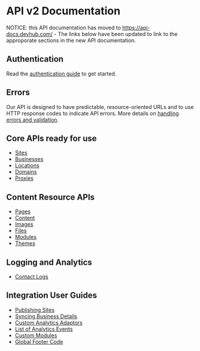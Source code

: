 API v2 Documentation
===

NOTICE: this API documentation has moved to https://api-docs.devhub.com/ - The links below have been updated to link to the approporate sections in the new API documentation.

Authentication
--------------

Read the [authentication guide](https://api-docs.devhub.com/authentication) to get started.

Errors
------

Our API is designed to have predictable, resource-oriented URLs and to use HTTP response codes to indicate API errors. More details on [handling errors and validation](https://api-docs.devhub.com/errors).

Core APIs ready for use
-----------------------

* [Sites](https://api-docs.devhub.com/core-resources/sites)
* [Businesses](https://api-docs.devhub.com/core-resources/businesses)
* [Locations](https://api-docs.devhub.com/core-resources/locations)
* [Domains](https://api-docs.devhub.com/core-resources/domains)
* [Proxies](https://api-docs.devhub.com/core-resources/proxies)


Content Resource APIs
---------------------

* [Pages](https://api-docs.devhub.com/content-resources/pages)
* [Content](https://api-docs.devhub.com/content-resources/content)
* [Images](https://api-docs.devhub.com/content-resources/images)
* [Files](https://api-docs.devhub.com/content-resources/files)
* [Modules](https://api-docs.devhub.com/content-resources/modules)
* [Themes](https://api-docs.devhub.com/content-resources/themes)

Logging and Analytics
-----------------------

* [Contact Logs](https://api-docs.devhub.com/logging-and-analytics/contact-logs)

Integration User Guides
-----------------

* [Publishing Sites](https://github.com/devhub/api/blob/master/guides/publishing-sites.md)
* [Syncing Business Details](https://github.com/devhub/api/blob/master/guides/syncing-business-details.md)
* [Custom Analytics Adaptors](https://github.com/devhub/api/blob/master/guides/custom-analytics-adaptors.md)
* [List of Analytics Events](https://github.com/devhub/api/blob/master/guides/list-of-events.md)
* [Custom Modules](https://github.com/devhub/api/blob/master/guides/custom-modules.md)
* [Global Footer Code](https://github.com/devhub/api/blob/master/guides/global-footer-code.md)
